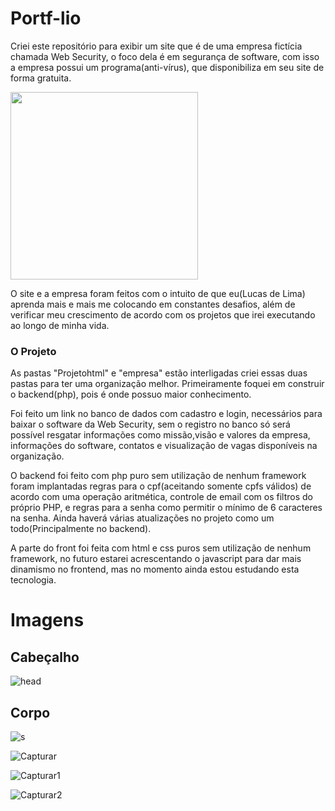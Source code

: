 # Portf-lio

Criei este repositório para exibir um site que é de uma empresa fictícia chamada Web Security, o foco dela é em segurança de software, com isso a empresa possui um programa(anti-vírus), que disponibiliza em seu site de forma gratuita.

<img src="https://media.giphy.com/media/xT8qBqdVZGkZIuIn9S/giphy.gif" width="300" height="300"/>

O site e a empresa foram feitos com o intuito de que eu(Lucas de Lima) aprenda mais e mais me colocando em constantes desafios, além de verificar meu crescimento de acordo com os projetos que irei executando ao longo de minha vida.

### O Projeto

 As pastas "Projetohtml" e "empresa" estão interligadas criei essas duas pastas para ter uma organização melhor. Primeiramente foquei em construir o backend(php), pois é onde possuo maior conhecimento. 
 
Foi feito um link no banco de dados com cadastro e login, necessários para baixar o software da Web Security, sem o registro no banco só será possível resgatar informações como missão,visão e valores da empresa, informações do software, contatos e visualização de vagas disponíveis na organização.

O backend foi feito com php puro sem utilização de nenhum framework foram implantadas regras para o cpf(aceitando somente cpfs válidos) de acordo com uma operação aritmética, controle de email com os filtros do próprio PHP, e regras para a senha como permitir o mínimo de 6 caracteres na senha.
Ainda haverá várias atualizações no projeto como um todo(Principalmente no backend). 

A parte do front foi feita com html e css puros sem utilização de nenhum framework, no futuro estarei acrescentando o javascript para dar mais dinamismo no frontend, mas no momento ainda estou estudando esta tecnologia.

# Imagens

## Cabeçalho

![head](https://user-images.githubusercontent.com/60528933/78597439-ec305380-7823-11ea-8917-9a1c44b0e3e3.PNG)

## Corpo

![s](https://user-images.githubusercontent.com/60528933/78597769-809ab600-7824-11ea-8e72-20908d0eb5f2.PNG)

![Capturar](https://user-images.githubusercontent.com/60528933/78597951-c3f52480-7824-11ea-93ac-ef9f856d032d.PNG)

![Capturar1](https://user-images.githubusercontent.com/60528933/78597956-c6577e80-7824-11ea-99ec-02f99f7be20a.PNG)

![Capturar2](https://user-images.githubusercontent.com/60528933/78597960-c8214200-7824-11ea-8837-8396bc5433f7.PNG)

